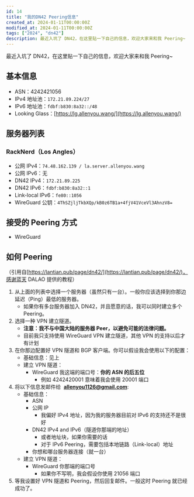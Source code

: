 ```yaml
---
id: 14
title: "我的DN42 Peering信息"
created_at: 2024-01-11T00:00:00Z
modified_at: 2024-01-11T00:00:00Z
tags: ["2024", "dn42"]
description: 最近入坑了 DN42，在这里贴一下自己的信息，欢迎大家来和我 Peering~
---
```


最近入坑了 DN42，在这里贴一下自己的信息，欢迎大家来和我 Peering~

## 基本信息

- ASN：4242421056
- IPv4 地址池：`172.21.89.224/27`
- IPv6 地址池：`fdbf:b830:8a32::/48`
- Looking Glass：[https://lg.allenyou.wang/](https://lg.allenyou.wang/)

## 服务器列表

### RackNerd（Los Angles）

- 公网 IPv4：`74.48.162.139 / la.server.allenyou.wang`
- 公网 IPv6：无
- DN42 IPv4：`172.21.89.225`
- DN42 IPv6：`fdbf:b830:8a32::1`
- Link-local IPv6：`fe80::1056`
- WireGuard 公钥：`4ThSZjljTkbXQp/kB0z6TB1a+4fjV41VceVl3AhnzV8=`

## 接受的 Peering 方式

- WireGuard

## 如何 Peering

（引用自[https://lantian.pub/page/dn42/](https://lantian.pub/page/dn42/)，感谢蓝天 DALAO 提供的教程）

1. 从上面的列表中选择一个服务器（虽然只有一台）。一般你应该选择到你那边延迟（Ping）最低的服务器。
   - 如果你有多台服务器加入 DN42，并且愿意的话，我可以同时建立多个 Peering。
2. 选择一种 VPN 建立隧道。
   - **注意：我不与中国大陆的服务器 Peer，以避免可能的法律问题。**
   - 目前我只支持使用 WireGuard VPN 建立隧道，其他 VPN 的支持以后才有计划
3. 在你那边配置好 VPN 隧道和 BGP 客户端。你可以假设我会使用以下的配置：
   - 基础信息：见上
   - 建立 VPN 隧道：
     - WireGuard 我这端的端口号：**你的 ASN 的后五位**
       - 例如 4242420001 意味着我会使用 20001 端口
4. 将以下信息发邮件给  **allenyou1126@gmail.com**:
   - 基础信息：
     - ASN
     - 公网 IP
       - 我偏好 IPv4 地址，因为我的服务器目前对 IPv6 的支持还不是很好
     - DN42 IPv4 and IPv6（隧道你那端的地址）
       - 或者地址块，如果你需要的话
       - 对于 IPv6 Peering，需要包括本地链路（Link-local）地址
     - 你想和哪台服务器连接（就一台）
   - 建立 VPN 隧道：
     - WireGuard 你那端的端口号
       - 如果你不写明，我会假设你使用 21056 端口
5. 等我设置好 VPN 隧道和 Peering，然后回复邮件。一般这时 Peering 就已经成功了。
